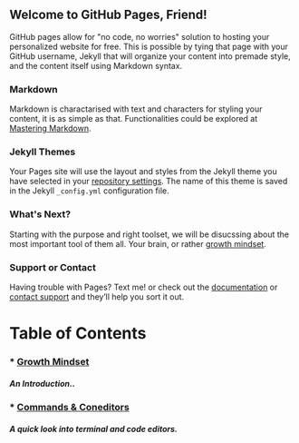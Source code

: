 ## Welcome to GitHub Pages, Friend!

GitHub pages allow for "no code, no worries" solution to hosting your personalized website for free. This is possible by tying that page with your GitHub username, Jekyll that will organize your content into premade style, and the content itself using Markdown syntax.

### Markdown

Markdown is charactarised with text and characters for styling your content, it is as simple as that. Functionalities
could be explored at [Mastering Markdown](https://guides.github.com/features/mastering-markdown/).

### Jekyll Themes

Your Pages site will use the layout and styles from the Jekyll theme you have selected in your [repository settings](https://github.com/AbuKhalil95/learning-journal/settings). The name of this theme is saved in the Jekyll `_config.yml` configuration file.

### What's Next?

Starting with the purpose and right toolset, we will be disucssing about the most important tool of them all. Your brain, or rather [growth mindset](https://abukhalil95.github.io/learning-journal/main).

### Support or Contact

Having trouble with Pages? Text me! or check out the [documentation](https://help.github.com/categories/github-pages-basics/) or [contact support](https://github.com/contact) and they’ll help you sort it out.

# **Table of Contents**
### * [Growth Mindset](https://abukhalil95.github.io/learning-journal/main)
##### An Introduction..

### * [Commands & Coneditors](https://abukhalil95.github.io/learning-journal/commands&coneditors)
##### A quick look into terminal and code editors.
